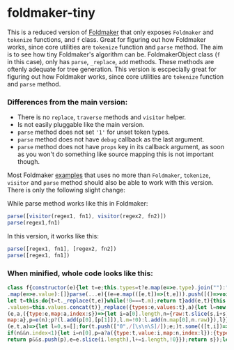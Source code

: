 # foldmaker-tiny
This is a reduced version of [Foldmaker](https://github.com/foldmaker/foldmaker) that only exposes `Foldmaker` and `tokenize` functions, and `f` class. Great for figuring out how Foldmaker works, since core utilities are `tokenize` function and `parse` method. The aim is to see how tiny Foldmaker's algorithm can be. FoldmakerObject class (`f` in this case), only has `parse`, `_replace`, `add` methods. These methods are oftenly adequate for tree generation. This version is escpecially great for figuring out how Foldmaker works, since core utilities are `tokenize` function and `parse` method.

### Differences from the main version:

- There is no `replace`, `traverse` methods and `visitor` helper.
- Is not easily pluggable like the main version. 
- `parse` method does not set `'1'` for unset token types.
- `parse` method does not have `debug` callback as the last argument.
- `parse` method does not have `props` key in its callback argument, as soon as you won't do something like source mapping this is not important though.

Most Foldmaker [examples](https://github.com/foldmaker/foldmaker/blob/master/examples) that uses no more than `Foldmaker`, `tokenize`, `visitor` and `parse` method should also be able to work with this version. There is only the following slight change:

While parse method works like this in Foldmaker:
```js
parse([visitor(regex1, fn1), visitor(regex2, fn2)])
parse(regex1,fn1)
```
In this version, it works like this:
```js
parse([regex1, fn1], [regex2, fn2])
parse([regex1, fn1])
```

### When minified, whole code looks like this:
```js
class f{constructor(e){let t=e;this.types=t?e.map(e=>e.type).join(""):"",this.values=t?e
.map(e=>e.value):[]}parse(...e){(e=e.map(([e,t])=>[t,e])).push([()=>void 0,/[\s\n\S]/]);
let t=this;do{t=t._replace(t,e)}while(!0===t.m);return t}add(e,t){this.types+=e,this
.values=this.values.concat(t)}_replace({types:e,values:t},a){let l=new f;return tokenize
(e,a,({type:e,map:a,index:s})=>{let i=a[0].length,n={raw:t.slice(s,i+s),index:s,count:i,
map:a},p=e(n);p?(l.add(p[0],[p[1]]),l.m=!0):l.add(n.map[0],n.raw)}),l}}tokenize=(
(e,t,a)=>{let l=0,s=[];for(t.push(["0",/[\s\n\S]/]);e;)t.some(([t,i])=>{let n=i.exec(e);
if(n&&n.index<1){let i=n[0],p=a?a({type:t,value:i,map:n,index:l}):{type:t,value:i};
return p&&s.push(p),e=e.slice(i.length),l+=i.length,!0}});return s});let Foldmaker=e=>new f(e);
```